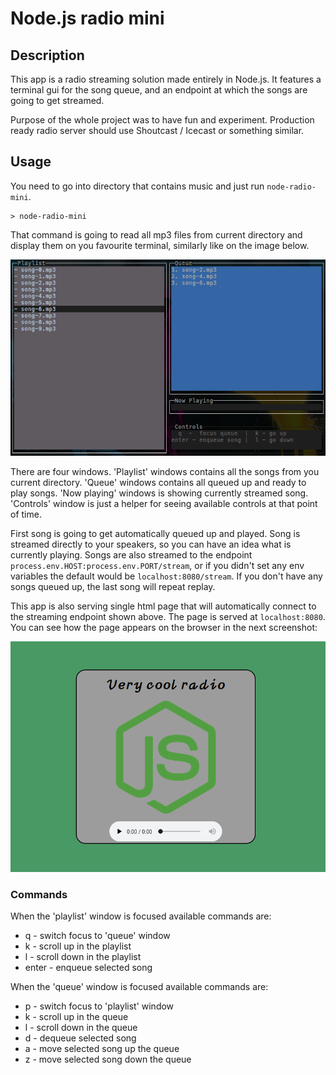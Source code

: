 # Node.js radio mini

## Description
This app is a radio streaming solution made entirely in Node.js. It features a terminal gui for the song queue, and an endpoint at which the songs are going to get streamed.

Purpose of the whole project was to have fun and experiment. Production ready radio server should use Shoutcast / Icecast or something similar.

## Usage
You need to go into directory that contains music and just run `node-radio-mini`.

    > node-radio-mini
That command is going to read all mp3 files from current directory and display them on you favourite terminal, similarly like on the image below.

![screenshot](screenshot.png)

There are four windows. 'Playlist' windows contains all the songs from you current directory. 'Queue' windows contains all queued up and ready to play songs. 'Now playing' windows is showing currently streamed song. 'Controls' window is just a helper for seeing available controls at that point of time.

First song is going to get automatically queued up and played. Song is streamed directly to your speakers, so you can have an idea what is currently playing. Songs are also streamed to the endpoint `process.env.HOST:process.env.PORT/stream`, or if you didn't set any env variables the default would be `localhost:8080/stream`.
If you don't have any songs queued up, the last song will repeat replay.

This app is also serving single html page that will automatically connect to the streaming endpoint shown above. The page is served at `localhost:8080`. You can see how the page appears on the browser in the next screenshot:

![screenshot](screenshot2.png)

### Commands

When the 'playlist' window is focused available commands are:
- q - switch focus to 'queue' window
- k - scroll up in the playlist
- l - scroll down in the playlist
- enter - enqueue selected song

When the 'queue' window is focused available commands are:
- p - switch focus to 'playlist' window
- k - scroll up in the queue
- l - scroll down in the queue
- d - dequeue selected song
- a - move selected song up the queue
- z - move selected song down the queue
